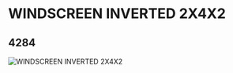 # WINDSCREEN INVERTED 2X4X2
## 4284
![WINDSCREEN INVERTED 2X4X2](https://lc-www-live-s.legocdn.com/media/bricks/5/2/4176943.jpg)